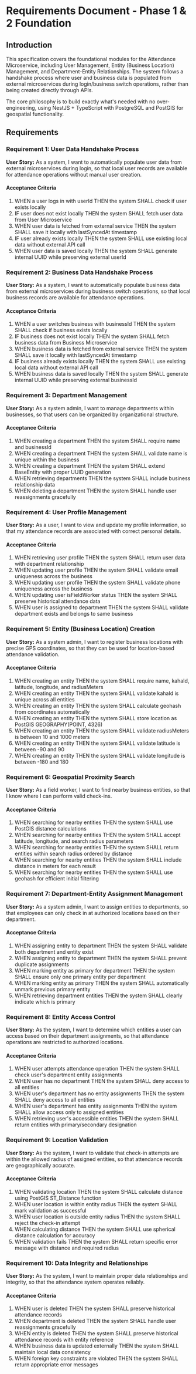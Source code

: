 # Requirements Document - Phase 1 & 2 Foundation

## Introduction

This specification covers the foundational modules for the Attendance Microservice, including User Management, Entity (Business Location) Management, and Department-Entity Relationships. The system follows a handshake process where user and business data is populated from external microservices during login/business switch operations, rather than being created directly through APIs.

The core philosophy is to build exactly what's needed with no over-engineering, using NestJS + TypeScript with PostgreSQL and PostGIS for geospatial functionality.

## Requirements

### Requirement 1: User Data Handshake Process

**User Story:** As a system, I want to automatically populate user data from external microservices during login, so that local user records are available for attendance operations without manual user creation.

#### Acceptance Criteria

1. WHEN a user logs in with userId THEN the system SHALL check if user exists locally
2. IF user does not exist locally THEN the system SHALL fetch user data from User Microservice
3. WHEN user data is fetched from external service THEN the system SHALL save it locally with lastSyncedAt timestamp
4. IF user already exists locally THEN the system SHALL use existing local data without external API call
5. WHEN user data is saved locally THEN the system SHALL generate internal UUID while preserving external userId

### Requirement 2: Business Data Handshake Process

**User Story:** As a system, I want to automatically populate business data from external microservices during business switch operations, so that local business records are available for attendance operations.

#### Acceptance Criteria

1. WHEN a user switches business with businessId THEN the system SHALL check if business exists locally
2. IF business does not exist locally THEN the system SHALL fetch business data from Business Microservice
3. WHEN business data is fetched from external service THEN the system SHALL save it locally with lastSyncedAt timestamp
4. IF business already exists locally THEN the system SHALL use existing local data without external API call
5. WHEN business data is saved locally THEN the system SHALL generate internal UUID while preserving external businessId

### Requirement 3: Department Management

**User Story:** As a system admin, I want to manage departments within businesses, so that users can be organized by organizational structure.

#### Acceptance Criteria

1. WHEN creating a department THEN the system SHALL require name and businessId
2. WHEN creating a department THEN the system SHALL validate name is unique within the business
3. WHEN creating a department THEN the system SHALL extend BaseEntity with proper UUID generation
4. WHEN retrieving departments THEN the system SHALL include business relationship data
5. WHEN deleting a department THEN the system SHALL handle user reassignments gracefully

### Requirement 4: User Profile Management

**User Story:** As a user, I want to view and update my profile information, so that my attendance records are associated with correct personal details.

#### Acceptance Criteria

1. WHEN retrieving user profile THEN the system SHALL return user data with department relationship
2. WHEN updating user profile THEN the system SHALL validate email uniqueness across the business
3. WHEN updating user profile THEN the system SHALL validate phone uniqueness across the business
4. WHEN updating user isFieldWorker status THEN the system SHALL preserve historical attendance data
5. WHEN user is assigned to department THEN the system SHALL validate department exists and belongs to same business

### Requirement 5: Entity (Business Location) Creation

**User Story:** As a system admin, I want to register business locations with precise GPS coordinates, so that they can be used for location-based attendance validation.

#### Acceptance Criteria

1. WHEN creating an entity THEN the system SHALL require name, kahaId, latitude, longitude, and radiusMeters
2. WHEN creating an entity THEN the system SHALL validate kahaId is unique across all entities
3. WHEN creating an entity THEN the system SHALL calculate geohash from coordinates automatically
4. WHEN creating an entity THEN the system SHALL store location as PostGIS GEOGRAPHY(POINT, 4326)
5. WHEN creating an entity THEN the system SHALL validate radiusMeters is between 10 and 1000 meters
6. WHEN creating an entity THEN the system SHALL validate latitude is between -90 and 90
7. WHEN creating an entity THEN the system SHALL validate longitude is between -180 and 180

### Requirement 6: Geospatial Proximity Search

**User Story:** As a field worker, I want to find nearby business entities, so that I know where I can perform valid check-ins.

#### Acceptance Criteria

1. WHEN searching for nearby entities THEN the system SHALL use PostGIS distance calculations
2. WHEN searching for nearby entities THEN the system SHALL accept latitude, longitude, and search radius parameters
3. WHEN searching for nearby entities THEN the system SHALL return entities within search radius ordered by distance
4. WHEN searching for nearby entities THEN the system SHALL include distance in meters for each result
5. WHEN searching for nearby entities THEN the system SHALL use geohash for efficient initial filtering

### Requirement 7: Department-Entity Assignment Management

**User Story:** As a system admin, I want to assign entities to departments, so that employees can only check in at authorized locations based on their department.

#### Acceptance Criteria

1. WHEN assigning entity to department THEN the system SHALL validate both department and entity exist
2. WHEN assigning entity to department THEN the system SHALL prevent duplicate assignments
3. WHEN marking entity as primary for department THEN the system SHALL ensure only one primary entity per department
4. WHEN marking entity as primary THEN the system SHALL automatically unmark previous primary entity
5. WHEN retrieving department entities THEN the system SHALL clearly indicate which is primary

### Requirement 8: Entity Access Control

**User Story:** As the system, I want to determine which entities a user can access based on their department assignments, so that attendance operations are restricted to authorized locations.

#### Acceptance Criteria

1. WHEN user attempts attendance operation THEN the system SHALL check user's department entity assignments
2. WHEN user has no department THEN the system SHALL deny access to all entities
3. WHEN user's department has no entity assignments THEN the system SHALL deny access to all entities
4. WHEN user's department has entity assignments THEN the system SHALL allow access only to assigned entities
5. WHEN retrieving user's accessible entities THEN the system SHALL return entities with primary/secondary designation

### Requirement 9: Location Validation

**User Story:** As the system, I want to validate that check-in attempts are within the allowed radius of assigned entities, so that attendance records are geographically accurate.

#### Acceptance Criteria

1. WHEN validating location THEN the system SHALL calculate distance using PostGIS ST_Distance function
2. WHEN user location is within entity radius THEN the system SHALL mark validation as successful
3. WHEN user location is outside entity radius THEN the system SHALL reject the check-in attempt
4. WHEN calculating distance THEN the system SHALL use spherical distance calculation for accuracy
5. WHEN validation fails THEN the system SHALL return specific error message with distance and required radius

### Requirement 10: Data Integrity and Relationships

**User Story:** As the system, I want to maintain proper data relationships and integrity, so that the attendance system operates reliably.

#### Acceptance Criteria

1. WHEN user is deleted THEN the system SHALL preserve historical attendance records
2. WHEN department is deleted THEN the system SHALL handle user reassignments gracefully
3. WHEN entity is deleted THEN the system SHALL preserve historical attendance records with entity reference
4. WHEN business data is updated externally THEN the system SHALL maintain local data consistency
5. WHEN foreign key constraints are violated THEN the system SHALL return appropriate error messages